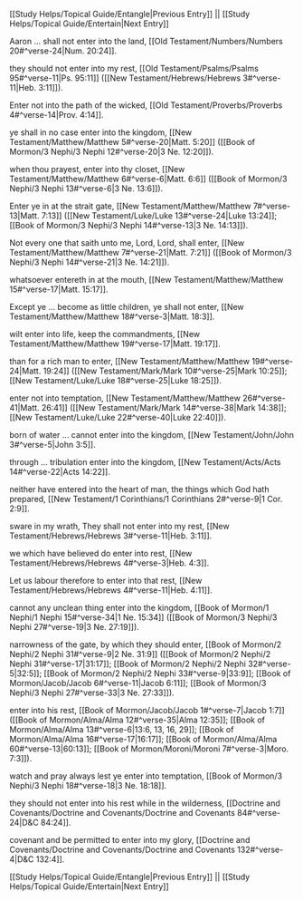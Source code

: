 [[Study Helps/Topical Guide/Entangle|Previous Entry]]  ||  [[Study Helps/Topical Guide/Entertain|Next Entry]]

 Aaron ... shall not enter into the land, [[Old Testament/Numbers/Numbers 20#^verse-24|Num. 20:24]].

 they should not enter into my rest, [[Old Testament/Psalms/Psalms 95#^verse-11|Ps. 95:11]] ([[New Testament/Hebrews/Hebrews 3#^verse-11|Heb. 3:11]]).

 Enter not into the path of the wicked, [[Old Testament/Proverbs/Proverbs 4#^verse-14|Prov. 4:14]].

 ye shall in no case enter into the kingdom, [[New Testament/Matthew/Matthew 5#^verse-20|Matt. 5:20]] ([[Book of Mormon/3 Nephi/3 Nephi 12#^verse-20|3 Ne. 12:20]]).

 when thou prayest, enter into thy closet, [[New Testament/Matthew/Matthew 6#^verse-6|Matt. 6:6]] ([[Book of Mormon/3 Nephi/3 Nephi 13#^verse-6|3 Ne. 13:6]]).

 Enter ye in at the strait gate, [[New Testament/Matthew/Matthew 7#^verse-13|Matt. 7:13]] ([[New Testament/Luke/Luke 13#^verse-24|Luke 13:24]]; [[Book of Mormon/3 Nephi/3 Nephi 14#^verse-13|3 Ne. 14:13]]).

 Not every one that saith unto me, Lord, Lord, shall enter, [[New Testament/Matthew/Matthew 7#^verse-21|Matt. 7:21]] ([[Book of Mormon/3 Nephi/3 Nephi 14#^verse-21|3 Ne. 14:21]]).

 whatsoever entereth in at the mouth, [[New Testament/Matthew/Matthew 15#^verse-17|Matt. 15:17]].

 Except ye ... become as little children, ye shall not enter, [[New Testament/Matthew/Matthew 18#^verse-3|Matt. 18:3]].

 wilt enter into life, keep the commandments, [[New Testament/Matthew/Matthew 19#^verse-17|Matt. 19:17]].

 than for a rich man to enter, [[New Testament/Matthew/Matthew 19#^verse-24|Matt. 19:24]] ([[New Testament/Mark/Mark 10#^verse-25|Mark 10:25]]; [[New Testament/Luke/Luke 18#^verse-25|Luke 18:25]]).

 enter not into temptation, [[New Testament/Matthew/Matthew 26#^verse-41|Matt. 26:41]] ([[New Testament/Mark/Mark 14#^verse-38|Mark 14:38]]; [[New Testament/Luke/Luke 22#^verse-40|Luke 22:40]]).

 born of water ... cannot enter into the kingdom, [[New Testament/John/John 3#^verse-5|John 3:5]].

 through ... tribulation enter into the kingdom, [[New Testament/Acts/Acts 14#^verse-22|Acts 14:22]].

 neither have entered into the heart of man, the things which God hath prepared, [[New Testament/1 Corinthians/1 Corinthians 2#^verse-9|1 Cor. 2:9]].

 sware in my wrath, They shall not enter into my rest, [[New Testament/Hebrews/Hebrews 3#^verse-11|Heb. 3:11]].

 we which have believed do enter into rest, [[New Testament/Hebrews/Hebrews 4#^verse-3|Heb. 4:3]].

 Let us labour therefore to enter into that rest, [[New Testament/Hebrews/Hebrews 4#^verse-11|Heb. 4:11]].

 cannot any unclean thing enter into the kingdom, [[Book of Mormon/1 Nephi/1 Nephi 15#^verse-34|1 Ne. 15:34]] ([[Book of Mormon/3 Nephi/3 Nephi 27#^verse-19|3 Ne. 27:19]]).

 narrowness of the gate, by which they should enter, [[Book of Mormon/2 Nephi/2 Nephi 31#^verse-9|2 Ne. 31:9]] ([[Book of Mormon/2 Nephi/2 Nephi 31#^verse-17|31:17]]; [[Book of Mormon/2 Nephi/2 Nephi 32#^verse-5|32:5]]; [[Book of Mormon/2 Nephi/2 Nephi 33#^verse-9|33:9]]; [[Book of Mormon/Jacob/Jacob 6#^verse-11|Jacob 6:11]]; [[Book of Mormon/3 Nephi/3 Nephi 27#^verse-33|3 Ne. 27:33]]).

 enter into his rest, [[Book of Mormon/Jacob/Jacob 1#^verse-7|Jacob 1:7]] ([[Book of Mormon/Alma/Alma 12#^verse-35|Alma 12:35]]; [[Book of Mormon/Alma/Alma 13#^verse-6|13:6, 13, 16, 29]]; [[Book of Mormon/Alma/Alma 16#^verse-17|16:17]]; [[Book of Mormon/Alma/Alma 60#^verse-13|60:13]]; [[Book of Mormon/Moroni/Moroni 7#^verse-3|Moro. 7:3]]).

 watch and pray always lest ye enter into temptation, [[Book of Mormon/3 Nephi/3 Nephi 18#^verse-18|3 Ne. 18:18]].

 they should not enter into his rest while in the wilderness, [[Doctrine and Covenants/Doctrine and Covenants/Doctrine and Covenants 84#^verse-24|D&C 84:24]].

 covenant and be permitted to enter into my glory, [[Doctrine and Covenants/Doctrine and Covenants/Doctrine and Covenants 132#^verse-4|D&C 132:4]].

[[Study Helps/Topical Guide/Entangle|Previous Entry]]  ||  [[Study Helps/Topical Guide/Entertain|Next Entry]]